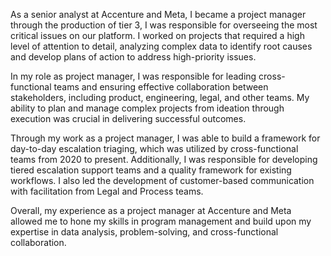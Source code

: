 As a senior analyst at Accenture and Meta, I became a project manager through the production of tier 3, I was responsible for overseeing the most critical issues on our platform. I worked on projects that required a high level of attention to detail, analyzing complex data to identify root causes and develop plans of action to address high-priority issues.

In my role as project manager, I was responsible for leading cross-functional teams and ensuring effective collaboration between stakeholders, including product, engineering, legal, and other teams. My ability to plan and manage complex projects from ideation through execution was crucial in delivering successful outcomes.

Through my work as a project manager, I was able to build a framework for day-to-day escalation triaging, which was utilized by cross-functional teams from 2020 to present. Additionally, I was responsible for developing tiered escalation support teams and a quality framework for existing workflows. I also led the development of customer-based communication with facilitation from Legal and Process teams.

Overall, my experience as a project manager at Accenture and Meta allowed me to hone my skills in program management and build upon my expertise in data analysis, problem-solving, and cross-functional collaboration.
